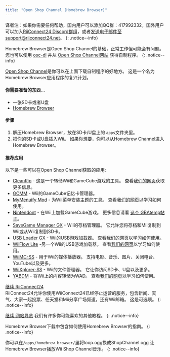 ```yaml
---
title: "Open Shop Channel (Homebrew Browser)"
---
```


译者注：如果你需要任何帮助，国内用户可以添加QQ群：417992332，国外用户可以加入[RiiConnect24 Discord群组](https://discord.gg/osc)，或者[发送电子邮件至support@riiconnect24.net](mailto:support@riiconnect24.net)。
{: .notice--info}

Homebrew Browser是Open Shop Channel的基础，正常工作但可能会有问题。 您也可以使用 [osc-dl](https://github.com/dhtdht020/osc-dl/releases/latest) 并从 [Open Shop Channel网站](https://oscwii.org/) 获得自制程序。
{: .notice--info}

[Open Shop Channel](https://oscwii.org/)是你可以在上面下载自制程序的好地方。 这是一个名为Homebrew Browser应用程序的复兴计划。

#### 你需要准备的东西…
* 一张SD卡或者U盘
* [Homebrew Browser](/assets/files/homebrew_browser_v0.3.9e.zip)

#### 步骤

1. 解压Homebrew Browser，放在SD卡/U盘上的 `apps`文件夹里。
2. 把你的SD卡或U盘插入Wii。 如果你想要，你可以从Homebrew Channel进入Homebrew Browser。

#### 推荐应用

以下是一些可以在Open Shop Channel获取的应用:

- [CleanRip](https://oscwii.org/library/app/CleanRip) - 这是一个转储Wii和GameCube游戏的工具。 查看[我们的网页](dump-games)获取更多信息。
- [GCMM](https://oscwii.org/library/app/gcmm) - Wii的GameCube记忆卡管理器。
- [MyMenuify Mod](https://oscwii.org/library/app/mymenuifymod) - 为Wii菜单安装主题的工具。 查看[我们的网页](themes)以学习如何使用。
- [Nintendont](https://oscwii.org/library/app/nintendont) - 在Wii上加载GameCube游戏。 更多信息请看 [这个 GBAtemp帖子](https://gbatemp.net/threads/nintendont.349258/)。
- [SaveGame Manager GX](https://oscwii.org/library/app/savegame_manager_gx) - Wii的存档管理器。 它允许您将存档和Mii复制到Wii或从Wii复制到SD卡。
- [USB Loader GX](https://oscwii.org/library/app/usbloader_gx) - Wii的USB游戏加载器。 查看[我们的网页](usbloadergx)以学习如何使用。
- [WiiFlow Lite](https://oscwii.org/library/app/wiiflow) -另一个Wii的USB游戏加载器。 查看[我们的网页](wiiflow)以学习如何使用。
- [WiiMC-SS](https://oscwii.org/library/app/wiimc-ss) - 用于Wii的媒体播放器。 支持电影、音乐、图片、关闭电台、YouTube以及更多。
- [WiiXplorer-SS](https://oscwii.org/library/app/wiixplorer-ss) - Wii的文件管理器。 它让你访问SD卡、U盘以及更多。
- [YABDM](https://oscwii.org/library/app/Yet-Another-BlueDump-Mod) - 将Wii上的内容转储为WAD。 查看[我们的网页](dump-wads)以学习如何使用。

[继续 RiiConnect24](riiconnect24)<br> RiiConnect24允许你使用WiiConnect24已经停止运营的服务，包含新闻、天气、大家一起投票、任天堂和Mii分享广场频道，还有Wii邮箱。 这是可选项。
{: .notice--info}

[继续 网站导览](site-navigation) 我们有许多你可能喜欢的其他教程。
{: .notice--info}

Homebrew Browser下载中包含如何使用Homebrew Browser的指南。
{: .notice--info}

你可以在`/apps/homebrew_browser/`里将loop.ogg换成ShopChannel.ogg 让Homebrew Browser播放Wii Shop Channel音乐。
{: .notice--info}
